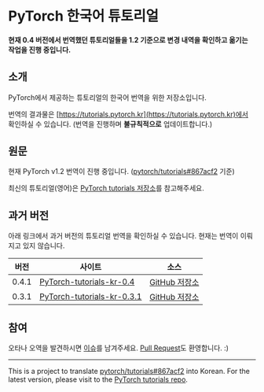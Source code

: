 # PyTorch 한국어 튜토리얼

#### 현재 0.4 버전에서 번역했던 튜토리얼들을 1.2 기준으로 변경 내역을 확인하고 옮기는 작업을 진행 중입니다.

## 소개

PyTorch에서 제공하는 튜토리얼의 한국어 번역을 위한 저장소입니다.

번역의 결과물은 [https://tutorials.pytorch.kr](https://tutorials.pytorch.kr)에서 확인하실 수 있습니다. (번역을 진행하며 **불규칙적으로** 업데이트합니다.)

## 원문

현재 PyTorch v1.2 번역이 진행 중입니다. ([pytorch/tutorials#867acf2](https://github.com/pytorch/tutorials/commit/867acf24bae551aef3bbef7bb1d4f0707e0d19bb) 기준)

최신의 튜토리얼(영어)은 [PyTorch tutorials 저장소](https://github.com/pytorch/tutorials)를 참고해주세요.

## 과거 버전

아래 링크에서 과거 버전의 튜토리얼 번역을 확인하실 수 있습니다. 현재는 번역이 이뤄지고 있지 않습니다.

  | 버전   | 사이트    | 소스     |
  | ------ | --------- | -------- |
  | 0.4.1  | [PyTorch-tutorials-kr-0.4](https://9bow.github.io/PyTorch-tutorials-kr-0.4) | [GitHub 저장소](https://github.com/9bow/PyTorch-tutorials-kr-0.4) |
  | 0.3.1  | [PyTorch-tutorials-kr-0.3.1](https://9bow.github.io/PyTorch-tutorials-kr-0.3.1) | [GitHub 저장소](https://github.com/9bow/PyTorch-tutorials-kr-0.3.1) |

## 참여

오타나 오역을 발견하시면 [이슈](https://github.com/9bow/PyTorch-tutorials-kr/issues/new)를 남겨주세요. [Pull Request](https://github.com/9bow/PyTorch-tutorials-kr/pulls)도 환영합니다. :)

---
This is a project to translate [pytorch/tutorials#867acf2](https://github.com/pytorch/tutorials/commit/867acf24bae551aef3bbef7bb1d4f0707e0d19bb) into Korean. For the latest version, please visit to the [PyTorch tutorials repo](https://github.com/pytorch/tutorials).
